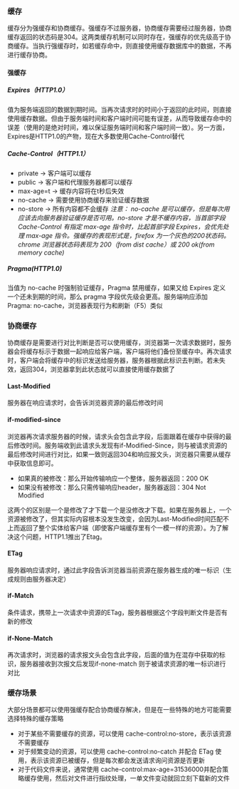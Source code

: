 ### 缓存
缓存分为强缓存和协商缓存。强缓存不过服务器，协商缓存需要经过服务器，协商缓存返回的状态码是304。这两类缓存机制可以同时存在，强缓存的优先级高于协商缓存。当执行强缓存时，如若缓存命中，则直接使用缓存数据库中的数据，不再进行缓存协商。

#### 强缓存
##### Expires（HTTP1.0）
值为服务端返回的数据到期时间。当再次请求时的时间小于返回的此时间，则直接使用缓存数据。但由于服务端时间和客户端时间可能有误差，从而导致缓存命中的误差（使用的是绝对时间，难以保证服务端时间和客户端时间一致）。另一方面，Expires是HTTP1.0的产物，现在大多数使用Cache-Control替代

##### Cache-Control（HTTP1.1）
 - private -> 客户端可以缓存
 - public -> 客户端和代理服务器都可以缓存
 - max-age=t -> 缓存内容将在t秒后失效
 - no-cache -> 需要使用协商缓存来验证缓存数据
 - no-store -> 所有内容都不会缓存
*注意： no-cache 是可以缓存，但是每次用应该去向服务器验证缓存是否可用。no-store 才是不缓存内容，当首部字段 Cache-Control 有指定 max-age 指令时，比起首部字段 Expires，会优先处理 max-age 指令。强缓存的表现形式是，firefox 为一个灰色的200状态码。chrome 浏览器状态码表现为 200（from dist cache）或 200 ok(from memory cache)*


##### Pragma(HTTP1.0)
当值为 no-cache 时强制验证缓存，Pragma 禁用缓存，如果又给 Expires 定义一个还未到期的时间，那么 pragma 字段优先级会更高。服务端响应添加 Pragma: no-cache，浏览器表现行为和刷新（F5）类似

### 协商缓存
协商缓存是需要进行对比判断是否可以使用缓存，浏览器第一次请求数据时，服务器会将缓存标示于数据一起响应给客户端，客户端将他们备份至缓存中。再次请求时，客户端会将缓存中的标识发送给服务器，服务器根据此标识去判断。若未失效，返回304，浏览器拿到此状态就可以直接使用缓存数据了

#### Last-Modified 
服务器在响应请求时，会告诉浏览器资源的最后修改时间

#### if-modified-since 
浏览器再次请求服务器的时候，请求头会包含此字段，后面跟着在缓存中获得的最后修改时间。服务端收到此请求头发现有if-Modified-Since，则与被请求资源的最后修改时间进行对比，如果一致则返回304和响应报文头，浏览器只需要从缓存中获取信息即可。
  - 如果真的被修改：那么开始传输响应一个整体，服务器返回：200 OK
  - 如果没有被修改：那么只需传输响应header，服务器返回：304 Not Modified

  这两个的区别是一个是修改了才下载一个是没修改才下载。如果在服务器上，一个资源被修改了，但其实际内容根本没发生改变，会因为Last-Modified时间匹配不上而返回了整个实体给客户端（即使客户端缓存里有个一模一样的资源）。为了解决这个问题，HTTP1.1推出了Etag。

#### ETag
服务器响应请求时，通过此字段告诉浏览器当前资源在服务器生成的唯一标识（生成规则由服务器决定）

#### if-Match 
条件请求，携带上一次请求中资源的ETag，服务器根据这个字段判断文件是否有新的修改

#### if-None-Match 
再次请求时，浏览器的请求报文头会包含此字段，后面的值为在混存中获取的标识，服务器接收到次报文后发现if-none-match 则于被请求资源的唯一标识进行对比


### 缓存场景
大部分场景都可以使用强缓存配合协商缓存解决，但是在一些特殊的地方可能需要选择特殊的缓存策略
 - 对于某些不需要缓存的资源，可以使用 cache-control:no-store，表示该资源不需要缓存
 - 对于频繁变动的资源，可以使用 cache-control:no-catch 并配合 ETag 使用，表示该资源已被缓存，但是每次都会发送请求询问资源是否更新
 - 对于代码文件来说，通常使用 cache-control:max-age=31536000并配合策略缓存使用，然后对文件进行指纹处理，一单文件变动就回立刻下载新的文件













